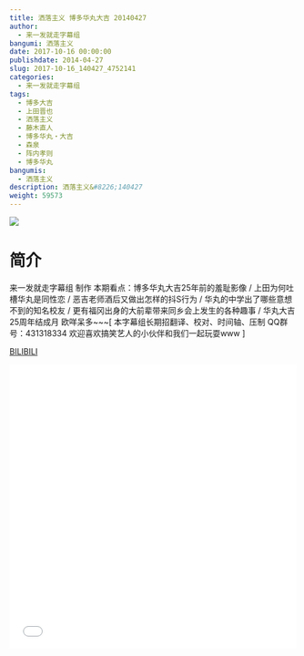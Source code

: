 ```yaml
---
title: 洒落主义 博多华丸大吉 20140427
author: 
  - 来一发就走字幕组
bangumi: 洒落主义
date: 2017-10-16 00:00:00
publishdate: 2014-04-27
slug: 2017-10-16_140427_4752141
categories: 
  - 来一发就走字幕组
tags: 
  - 博多大吉
  - 上田晋也
  - 洒落主义
  - 藤木直人
  - 博多华丸・大吉
  - 森泉
  - 阵内孝则
  - 博多华丸
bangumis: 
  - 洒落主义
description: 洒落主义&#8226;140427
weight: 59573
---
```


![](https://i.imgur.com/cRycldW.jpg)

# 简介  
来一发就走字幕组 制作 本期看点：博多华丸大吉25年前的羞耻影像 / 上田为何吐槽华丸是同性恋 / 恶吉老师酒后又做出怎样的抖S行为 / 华丸的中学出了哪些意想不到的知名校友 / 更有福冈出身的大前辈带来同乡会上发生的各种趣事 / 华丸大吉 25周年结成月 欧咩呆多~~~[ 本字幕组长期招翻译、校对、时间轴、压制   QQ群号：431318334 欢迎喜欢搞笑艺人的小伙伴和我们一起玩耍www ]


  [BILIBILI](https://www.bilibili.com/video/av4752141/)


  <iframe src="//www.bilibili.com/html/html5player.html?cid=7709910&aid=4752141" width="100%" height="500" frameborder="0" allowfullscreen="allowfullscreen"></iframe>
